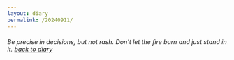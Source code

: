```yaml
---
layout: diary
permalink: /20240911/
---
```

<div class="text">
    <h6 class="mt-1 ms-1">
        Be precise in decisions, but not rash. Don't let the fire burn and just stand in it.
        <a href="/diary/">back to diary</a>
    </h6>
</div>